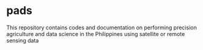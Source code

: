 # pads
This repository contains codes and documentation on performing precision agriculture and data science in the Philippines using satellite or remote sensing data
